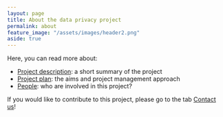 ```yaml
---
layout: page
title: About the data privacy project
permalink: about
feature_image: "/assets/images/header2.png"
aside: true
---
```


Here, you can read more about:
- [Project description](project-description): a short summary of the project
- [Project plan](project-plan): the aims and project management approach
- [People](people): who are involved in this project?

If you would like to contribute to this project, please go to the tab [Contact us](../contact)!
